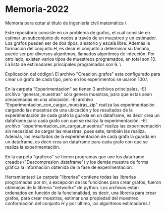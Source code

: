 # Memoria-2022
Memoria para optar al título de ingeniería civil matemática \\

Este repositorio consiste en un problema de grafos, el cuál consiste en estimar un subconjunto de nodos a través de un muestreo y un estimador. Los grafos pueden ser de dos tipos, aleatorio y escala libre. Además la formación del conjunto $H$, es decir el conjunto a determinar su tamaño, puede ser por diversos algoritmos, llamados algoritmos de infección. Por otro lado, existen varios tipos de muestreos programados, en total son 10. La lista de estimadores principales programados son 6. \\

Explicación del código:\\
El archivo "Creacion_grafos" esta configurado para crear un grafo de cada tipo, pero en los experimentos se usaron 100.\\

En la carpeta "Experimentacion" se tienen 3 archivos principales,
-El archivo "generar_muestras" sólo genera muestras, para que estas sean almacenadas en una ubicación.
-El archivo "Experimentacion_con_cargar_muestras_zip" realiza las experimentación cargando las muestras de una ubicación y los resultados de la experimentación de cada grafo la guarda en un dataframe, es decir crea un dataframe para cada grafo con que se realiza la experimentación.
-El archivo "experimentacion_sin_cargar_muestras" realiza las experimentación sin necesidad de cargar las muestras, pues este, también las realiza. Además, los resultados de la experimentación de cada grafo la guarda en un dataframe, es decir crea un dataframe para cada grafo con que se realiza la experimentación.

En la carpeta "graficos" se tienen programas que une los dataframe creados ("Descompresion_dataframe") y los demás muestra de forma gráfica la información obtenida de la fase de experimentación.

Herramientas:\\
La carpeta "librerias" contiene todas las librerias programadas por mi, a excepción de las funciónes para crear grafos, fueron obtenidas de la libreria "networkx" de python. Los archivos están ordenados en función de la funcionalidad, es decir, una librería para crear grafos, para crear muestras, estimar una propiedad del muestreo, conformación del conjunto $H$ y por último, los algoritmos estimadores.\\

